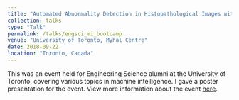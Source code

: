 ```yaml
---
title: "Automated Abnormality Detection in Histopathological Images with Deep Learning"
collection: talks
type: "Talk"
permalink: /talks/engsci_mi_bootcamp
venue: "University of Toronto, Myhal Centre"
date: 2018-09-22
location: "Toronto, Canada"
---
```


This was an event held for Engineering Science alumni at the University of Toronto, covering various topics in machine intelligence. I gave a poster presentation for the event. View more information about the event <a href="http://engsci.utoronto.ca/alumni/return-learn-alumni-machine-intelligence-bootcamp/">here</a>.